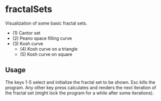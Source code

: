 # fractalSets

Visualization of some basic fractal sets.
  - (1) Cantor set
  - (2) Peano space filling curve
  - (3) Kosh curve
    - (4) Kosh curve on a triangle
    - (5) Kosh curve on square

## Usage

The keys 1-5 select and initialize the fractal set to be shown.
Esc kills the program.
Any other key press calculates and renders the next iteration of the fractal set (might lock the program for a while after some iterations).

